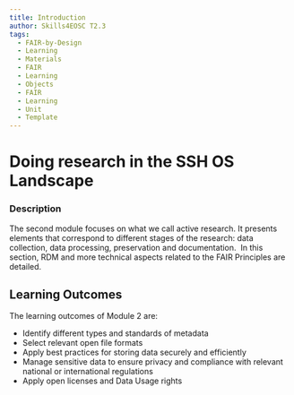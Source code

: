 ```yaml
---
title: Introduction
author: Skills4EOSC T2.3
tags:
  - FAIR-by-Design
  - Learning
  - Materials
  - FAIR
  - Learning
  - Objects
  - FAIR
  - Learning
  - Unit
  - Template
---
```


# Doing research in the SSH OS Landscape

### Description

The second module focuses on what we call active research. It presents elements that correspond to different stages of the research: data collection, data processing, preservation and documentation.  In this section, RDM and more technical aspects related to the FAIR Principles are detailed. 
## Learning Outcomes

The learning outcomes of Module 2 are: 

- Identify different types and standards of metadata
- Select relevant open file formats
- Apply best practices for storing data securely and efficiently
 - Manage sensitive data to ensure privacy and compliance with relevant national or international regulations
- Apply open licenses and Data Usage rights



